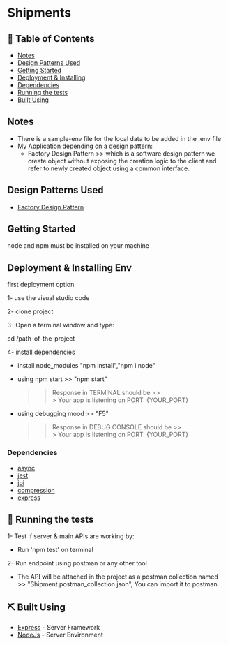 # Shipments
<h3 align="center">

## 📝 Table of Contents

<!-- - [About](#about) -->
- [Notes](#Notes)
- [Design Patterns Used](#Design_Pattern)
- [Getting Started](#getting_started)
- [Deployment & Installing](#Deployment_Installing)
- [Dependencies](#Dependencies)
- [Running the tests](#Tests)
- [Built Using](#built_using)

## Notes <a name = "Notes"></a>
- There is a sample-env file for the local data to be added in the .env file
- My Application depending on a design pattern:
    - Factory Design Pattern >> which is a software design pattern we create object without exposing the creation logic to the client and refer to newly created object using a common interface.

## Design Patterns Used <a name = "Design_Pattern"></a>
  - [Factory Design Pattern](https://www.dofactory.com/javascript/design-patterns/factory-method)   

## Getting Started <a name = "getting_started"></a>

node and npm must be installed on your machine

## Deployment & Installing Env <a name = "Deployment_Installing"></a>

first deployment option

1- use the visual studio code 

2- clone project

3- Open a terminal window and type:

  cd /path-of-the-project

4- install dependencies

   - install node_modules "npm install","npm i node"
   - using npm start >> "npm start"
      >> Response in TERMINAL should be >>  
                       > Your app is listening on PORT: {YOUR_PORT}

   - using debugging mood >> "F5"
      >> Response in DEBUG CONSOLE should be >>  
                       > Your app is listening on PORT: {YOUR_PORT}

### Dependencies <a name = "Dependencies"></a>

- [async](https://www.npmjs.com/package/async)
- [jest](https://www.npmjs.com/package/jest)
- [joi](https://www.npmjs.com/package/joi)
- [compression](https://www.npmjs.com/package/compression)
- [express](https://expressjs.com/)

## 🔧 Running the tests <a name = "Tests"></a>

1- Test if server & main APIs are working by:
  - Run 'npm test' on terminal

2- Run endpoint using postman or any other tool 
  - The API will be attached in the project as a postman collection 
    named >> "Shipment.postman_collection.json", You can import it to postman.

## ⛏️ Built Using <a name = "built_using"></a>

- [Express](https://expressjs.com/) - Server Framework
- [NodeJs](https://nodejs.org/en/) - Server Environment
